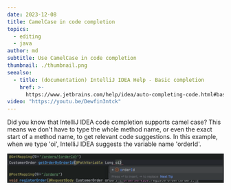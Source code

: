 ```yaml
---
date: 2023-12-08
title: CamelCase in code completion
topics:
  - editing
  - java
author: md
subtitle: Use CamelCase in code completion
thumbnail: ./thumbnail.png
seealso:
  - title: (documentation) IntelliJ IDEA Help - Basic completion
    href: >-
      https://www.jetbrains.com/help/idea/auto-completing-code.html#basic_completion
video: "https://youtu.be/Dewfin3ntck"
---
```


Did you know that IntelliJ IDEA code completion supports camel case? This means we don't have to type the whole method name, or even the exact start of a method name, to get relevant code suggestions. In this example, when we type 'oi', IntelliJ IDEA suggests the variable name 'orderId'.

![Camel case in code completion](camel-case-completion.png)
